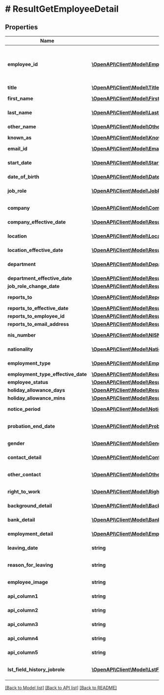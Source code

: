 # # ResultGetEmployeeDetail

## Properties

Name | Type | Description | Notes
------------ | ------------- | ------------- | -------------
**employee_id** | [**\OpenAPI\Client\Model\EmployeeIdArrayObject**](EmployeeIdArrayObject.md) | EmployeeId contain displayValue and FieldHistory array | [optional]
**title** | [**\OpenAPI\Client\Model\TitleObject**](TitleObject.md) | Title | [optional]
**first_name** | [**\OpenAPI\Client\Model\FirstNameObject**](FirstNameObject.md) | FirstName of employee | [optional]
**last_name** | [**\OpenAPI\Client\Model\LastNameObject**](LastNameObject.md) | LastName of employee | [optional]
**other_name** | [**\OpenAPI\Client\Model\OtherNameObject**](OtherNameObject.md) | OtherName of employee | [optional]
**known_as** | [**\OpenAPI\Client\Model\KnownAsObject**](KnownAsObject.md) | KnownAs | [optional]
**email_id** | [**\OpenAPI\Client\Model\EmailIdObject**](EmailIdObject.md) | EmailId of employee | [optional]
**start_date** | [**\OpenAPI\Client\Model\StartDateObject**](StartDateObject.md) | StartDate of employee | [optional]
**date_of_birth** | [**\OpenAPI\Client\Model\DateOfBirthObject**](DateOfBirthObject.md) | DateOfBirth of employee | [optional]
**job_role** | [**\OpenAPI\Client\Model\JobRoleObject**](JobRoleObject.md) | JobRole of employee | [optional]
**company** | [**\OpenAPI\Client\Model\CompanyObject**](CompanyObject.md) | Company name of employee | [optional]
**company_effective_date** | [**\OpenAPI\Client\Model\ResultGetEmployeeDetailCompanyEffectiveDate**](ResultGetEmployeeDetailCompanyEffectiveDate.md) |  | [optional]
**location** | [**\OpenAPI\Client\Model\LocationObject**](LocationObject.md) | Location name of employee | [optional]
**location_effective_date** | [**\OpenAPI\Client\Model\ResultGetEmployeeDetailLocationEffectiveDate**](ResultGetEmployeeDetailLocationEffectiveDate.md) |  | [optional]
**department** | [**\OpenAPI\Client\Model\DepartmentObject**](DepartmentObject.md) | Department name of employee | [optional]
**department_effective_date** | [**\OpenAPI\Client\Model\ResultGetEmployeeDetailDepartmentEffectiveDate**](ResultGetEmployeeDetailDepartmentEffectiveDate.md) |  | [optional]
**job_role_change_date** | [**\OpenAPI\Client\Model\ResultGetEmployeeDetailJobRoleChangeDate**](ResultGetEmployeeDetailJobRoleChangeDate.md) |  | [optional]
**reports_to** | [**\OpenAPI\Client\Model\ReportsToObject**](ReportsToObject.md) | Reports to value | [optional]
**reports_to_effective_date** | [**\OpenAPI\Client\Model\ResultGetEmployeeDetailReportsToEffectiveDate**](ResultGetEmployeeDetailReportsToEffectiveDate.md) |  | [optional]
**reports_to_employee_id** | [**\OpenAPI\Client\Model\ResultGetEmployeeDetailReportsToEmployeeId**](ResultGetEmployeeDetailReportsToEmployeeId.md) |  | [optional]
**reports_to_email_address** | [**\OpenAPI\Client\Model\ResultGetEmployeeDetailReportsToEmailAddress**](ResultGetEmployeeDetailReportsToEmailAddress.md) |  | [optional]
**nis_number** | [**\OpenAPI\Client\Model\NISNumberObject**](NISNumberObject.md) | NIS number value | [optional]
**nationality** | [**\OpenAPI\Client\Model\NationalityObject**](NationalityObject.md) | Nationality value | [optional]
**employment_type** | [**\OpenAPI\Client\Model\EmploymentTypeObject**](EmploymentTypeObject.md) | Employment type value | [optional]
**employment_type_effective_date** | [**\OpenAPI\Client\Model\ResultGetEmployeeDetailEmploymentTypeEffectiveDate**](ResultGetEmployeeDetailEmploymentTypeEffectiveDate.md) |  | [optional]
**employee_status** | [**\OpenAPI\Client\Model\ResultGetEmployeeDetailEmployeeStatus**](ResultGetEmployeeDetailEmployeeStatus.md) |  | [optional]
**holiday_allowance_days** | [**\OpenAPI\Client\Model\ResultGetEmployeeDetailHolidayAllowanceDays**](ResultGetEmployeeDetailHolidayAllowanceDays.md) |  | [optional]
**holiday_allowance_mins** | [**\OpenAPI\Client\Model\ResultGetEmployeeDetailHolidayAllowanceMins**](ResultGetEmployeeDetailHolidayAllowanceMins.md) |  | [optional]
**notice_period** | [**\OpenAPI\Client\Model\NoticePeriodObject**](NoticePeriodObject.md) | Notice period value | [optional]
**probation_end_date** | [**\OpenAPI\Client\Model\ProbationEndDateObject**](ProbationEndDateObject.md) | Probation end date value | [optional]
**gender** | [**\OpenAPI\Client\Model\GenderObject**](GenderObject.md) | Gender value | [optional]
**contact_detail** | [**\OpenAPI\Client\Model\ContactDetailObject**](ContactDetailObject.md) | Contact detail value | [optional]
**other_contact** | [**\OpenAPI\Client\Model\OtherContactObject**](OtherContactObject.md) | Other Contact detail value | [optional]
**right_to_work** | [**\OpenAPI\Client\Model\RightToWorkObject**](RightToWorkObject.md) | Right to work value | [optional]
**background_detail** | [**\OpenAPI\Client\Model\BackgroundDetailObject**](BackgroundDetailObject.md) | Background detail value | [optional]
**bank_detail** | [**\OpenAPI\Client\Model\BankDetailObject**](BankDetailObject.md) | Bank detail value | [optional]
**employment_detail** | [**\OpenAPI\Client\Model\EmploymentDetailObject**](EmploymentDetailObject.md) | Employment detail value | [optional]
**leaving_date** | **string** | LeavingDate value | [optional]
**reason_for_leaving** | **string** | Reason for leaving value | [optional]
**employee_image** | **string** | Employee image value | [optional]
**api_column1** | **string** | API column 1 value | [optional]
**api_column2** | **string** | API column 2 value | [optional]
**api_column3** | **string** | API column 3 value | [optional]
**api_column4** | **string** | API column 4 value | [optional]
**api_column5** | **string** | API column 5 value | [optional]
**lst_field_history_jobrole** | [**\OpenAPI\Client\Model\LstFieldHistoryJobrole**](LstFieldHistoryJobrole.md) | list of Field history job role | [optional]

[[Back to Model list]](../../README.md#models) [[Back to API list]](../../README.md#endpoints) [[Back to README]](../../README.md)
